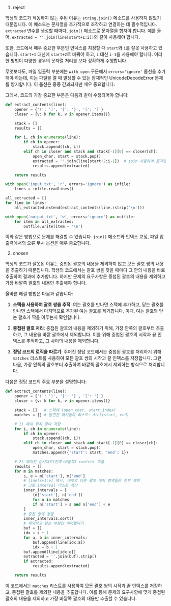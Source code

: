 1. reject

학생의 코드가 작동하지 않는 주된 이유는 `string.join()` 메소드를 사용하지 않았기 때문입니다. 이 메소드는 문자열을 추가적으로 조작하고 연결하는 데 필수적입니다. `extracted` 변수를 생성할 때마다, `join()` 메소드로 문자열을 합쳐야 합니다. 예를 들어, `extracted = ''.join(line[start+1:i])`와 같이 사용해야 합니다. 

또한, 코드에서 매우 중요한 부분인 인덱스를 지정할 때 `start`와 `i`를 잘못 사용하고 있습니다. `start+1` 대신에 `start+2`로 바꿔야 하고, `i` 대신 `i-1`을 사용해야 합니다. 이러한 방법이 다양한 경우의 문자열 처리를 보다 정확하게 수행합니다.

무엇보다도, 파일 입출력 부분에는 `with open` 구문에서 `errors='ignore'` 옵션을 추가해야 하는데, 이는 파일을 열 때 발생할 수 있는 잠재적인 UnicodeDecodeError 문제를 방지합니다. 이 옵션은 종종 간과되지만 매우 중요합니다. 

그래서, 코드의 가장 중요한 부분은 다음과 같이 수정되어야 합니다:

```python
def extract_contents(line):
    opener = {'(': ')', '{': '}', '[': ']'}
    closer = {v: k for k, v in opener.items()}

    stack = []
    results = []

    for i, ch in enumerate(line):
        if ch in opener:
            stack.append((ch, i))
        elif ch in closer and stack and stack[-1][0] == closer[ch]:
            open_char, start = stack.pop()
            extracted = ''.join(line[start+2:i-1])  # join 사용하여 문자열 연결
            results.append(extracted)

    return results

with open('input.txt', 'r', errors='ignore') as infile:
    lines = infile.readlines()

all_extracted = []
for line in lines:
    all_extracted.extend(extract_contents(line.rstrip('\n')))

with open('output.txt', 'w', errors='ignore') as outfile:
    for item in all_extracted:
        outfile.write(item + '\n')
```

이와 같은 방법으로 문제를 해결할 수 있습니다. `join()` 메소드와 인덱스 교정, 파일 입출력에서의 오류 무시 옵션은 매우 중요합니다.

2. chosen

학생의 코드가 잘못된 이유는 중첩된 괄호의 내용을 제외하지 않고 모든 괄호 쌍의 내용을 추출하기 때문입니다. 학생의 코드에서는 괄호 쌍을 찾을 때마다 그 안의 내용을 바로 추출하여 결과에 추가합니다. 하지만 문제의 요구사항은 중첩된 괄호의 내용을 제외하고 가장 바깥쪽 괄호의 내용만 추출해야 합니다.

올바른 해결 방법은 다음과 같습니다:

1. **스택을 사용하여 괄호 쌍을 추적**: 여는 괄호를 만나면 스택에 추가하고, 닫는 괄호를 만나면 스택에서 마지막으로 추가된 여는 괄호를 제거합니다. 이때, 여는 괄호와 닫는 괄호가 짝을 이루는지 확인합니다.

2. **중첩된 괄호 처리**: 중첩된 괄호의 내용을 제외하기 위해, 가장 안쪽의 괄호부터 추출하고, 그 내용을 바깥 괄호에서 제외합니다. 이를 위해 중첩된 괄호의 시작과 끝 인덱스를 추적하고, 그 사이의 내용을 제외합니다.

3. **정답 코드의 로직을 따르기**: 주어진 정답 코드에서는 중첩된 괄호를 처리하기 위해 `matches` 리스트를 사용하여 모든 괄호 쌍의 시작과 끝 인덱스를 저장합니다. 그런 다음, 가장 안쪽의 괄호부터 추출하여 바깥쪽 괄호에서 제외하는 방식으로 처리합니다.

다음은 정답 코드의 주요 부분을 설명합니다:

```python
def extract_contents(line):
    opener = {'(': ')', '{': '}', '[': ']'}
    closer = {v: k for k, v in opener.items()}

    stack = []   # 스택에 (open_char, start_index)
    matches = [] # 발견된 매치들의 리스트: dict(start, end)

    # 1) 매치 위치 찾아 저장
    for i, ch in enumerate(line):
        if ch in opener:
            stack.append((ch, i))
        elif ch in closer and stack and stack[-1][0] == closer[ch]:
            open_char, start = stack.pop()
            matches.append({'start': start, 'end': i})

    # 2) 매치된 순서대로(안쪽→바깥쪽) content 추출
    results = []
    for m in matches:
        s, e = m['start'], m['end']
        # line[s+1:e] 에서, 내부의 다른 괄호 매치 영역들은 전부 제외
        # 그럴 interval 리스트 계산
        inner_intervals = [
            (n['start'], n['end'])
            for n in matches
            if n['start'] > s and n['end'] < e
        ]
        # 중첩 영역 정렬
        inner_intervals.sort()
        # 제외하고 남는 부분만 이어붙이기
        buf = []
        idx = s + 1
        for a, b in inner_intervals:
            buf.append(line[idx:a])
            idx = b + 1
        buf.append(line[idx:e])
        extracted = ''.join(buf).strip()
        if extracted:
            results.append(extracted)

    return results
```

이 코드에서는 `matches` 리스트를 사용하여 모든 괄호 쌍의 시작과 끝 인덱스를 저장하고, 중첩된 괄호를 제외한 내용을 추출합니다. 이를 통해 문제의 요구사항에 맞게 중첩된 괄호의 내용을 제외하고 가장 바깥쪽 괄호의 내용만 추출할 수 있습니다.
